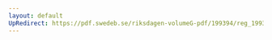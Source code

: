 ```yaml
---
layout: default
UpRedirect: https://pdf.swedeb.se/riksdagen-volumeG-pdf/199394/reg_199394/reg_199394_0074.pdf
---
```

